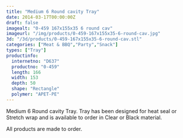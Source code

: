 ```yaml
---
title: "Medium 6 Round cavity Tray"
date: 2014-03-17T00:00:00Z
draft: false
imagealt: "0-459 167x155x35 6 round cav"
imageurl: "/img/products/0-459-167x155x35-6-round-cav.jpg"
3d: "/3d/products/0-459-167x155x35-6-round-cav.stl"
categories: ["Meat & BBQ","Party","Snack"]
types: ["Tray"]
productinfo:
  internetno: "D637"
  productno: "0-459"
  length: 166
  width: 153
  depth: 50
  shape: "Rectangle"
  polymer: "APET-PE"
---
```

Medium 6 Round cavity Tray. Tray has been designed for heat seal or Stretch wrap and is available to order in Clear or Black material.

All products are made to order.